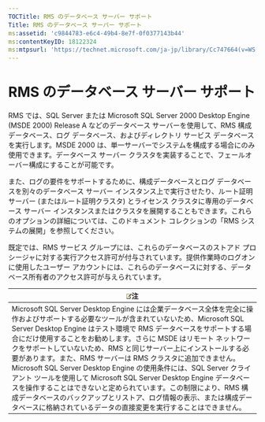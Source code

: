 ```yaml
---
TOCTitle: RMS のデータベース サーバー サポート
Title: RMS のデータベース サーバー サポート
ms:assetid: 'c9844783-e6c4-49b4-8e7f-0f0377143b44'
ms:contentKeyID: 18122324
ms:mtpsurl: 'https://technet.microsoft.com/ja-jp/library/Cc747664(v=WS.10)'
---
```


RMS のデータベース サーバー サポート
====================================

RMS では、SQL Server または Microsoft SQL Server 2000 Desktop Engine (MSDE 2000) Release A などのデータベース サーバーを使用して、RMS 構成データベース、ログ データベース、およびディレクトリ サービス データベースを実行します。MSDE 2000 は、単一サーバーでシステムを構成する場合にのみ使用できます。データベース サーバー クラスタを実装することで、フェールオーバー構成にすることが可能です。

また、ログの要件をサポートするために、構成データベースとログ データベースを別々のデータベース サーバー インスタンス上で実行させたり、ルート証明サーバー (またはルート証明クラスタ) とライセンス クラスタに専用のデータベース サーバー インスタンスまたはクラスタを展開することもできます。これらのオプションの詳細については、このドキュメント コレクションの「RMS システムの展開」を参照してください。

既定では、RMS サービス グループには、これらのデータベースのストアド プロシージャに対する実行アクセス許可が付与されています。提供作業時のログオンに使用したユーザー アカウントには、これらのデータベースに対する、データベース所有者のアクセス許可が与えられています。

| ![](images/Cc747664.note(WS.10).gif)注                                                                                                                                                                                                                                                                                                                                                                                                                                                                                                                                                                                                                                                                                                                |
|------------------------------------------------------------------------------------------------------------------------------------------------------------------------------------------------------------------------------------------------------------------------------------------------------------------------------------------------------------------------------------------------------------------------------------------------------------------------------------------------------------------------------------------------------------------------------------------------------------------------------------------------------------------------------------------------------------------------------------------------------------------------------------|
| Microsoft SQL Server Desktop Engine には企業データベース全体を完全に操作およびサポートする必要なツールが含まれていないため、Microsoft SQL Server Desktop Engine はテスト環境で RMS データベースをサポートする場合にだけ使用することをお勧めします。さらに MSDE はリモート ネットワークをサポートしていないため、RMS と同じサーバー上にインストールする必要があります。また、RMS サーバーは RMS クラスタに追加できません。Microsoft SQL Server Desktop Engine の使用条件には、SQL Server クライアント ツールを使用して Microsoft SQL Server Desktop Engine データベースを操作することはできないと定められています。この制限により、RMS 構成データベースのバックアップとリストア、ログ情報の表示、または構成データベースに格納されているデータの直接変更を実行することはできません。 |
